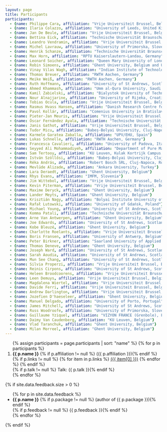 ```yaml
---
layout: page
title: Participants
participants:
  - {name: Philippe Cara, affiliation: "Vrije Universiteit Brussel, Belgium"}
  - {name: Ilaria Colazzo, affiliation: "University of Leeds, United Kingdom"}
  - {name: Jan De Beule, affiliation: "Vrije Universiteit Brussel, Belgium"}
  - {name: Bettina Eick, affiliation: "Technische Universität Braunschweig, Germany"}
  - {name: Leandro Vendramin, affiliation: "Vrije Universiteit Brussel, Belgium"}
  - {name: Michel Lavrauw, affiliation: "University of Primorska, Slovenia"}
  - {name: Henrik Schanze, affiliation: "Technische Universität Braunschweig, Germany"}
  - {name: Max Horn, affiliation: "RPTU Kaiserslautern-Landau, Germany"}
  - {name: Leonard Soicher, affiliation: "Queen Mary University of London, United Kingdom"}
  - {name: Robin Simoens, affiliation: "Ghent University, Belgium and Universitat Politècnica de Catalunya, Spain"}
  - {name: Vinay Vilas Wagh, affiliation: "Indian Institute of Technology Guwahati, India"}
  - {name: Thomas Breuer, affiliation: "RWTH Aachen, Germany"}
  - {name: Meike Weiß, affiliation: "RWTH Aachen, Germany"}
  - {name: Ruth Hoffmann, affiliation: "University of St Andrews, Scotland"}
  - {name: Ahmed Khammash, affiliation: "Umm al-Qura University, Saudi Arabia"}
  - {name: Kamil Zabielski, affiliation: "Bialystok University of Technology, Poland"}
  - {name: Nour Alnajjarine, affiliation: "University of Rijeka, Croatia"}
  - {name: Tobias Ocula, affiliation: "Vrije Universiteit Brussel, Belgium"}
  - {name: Rasmus Hvass Hansen, affiliation: "Danish Research Centre for Magnetic Resonance (DRCMR), Danmark"}
  - {name: Pavol Kollár, affiliation: "Comenius University in Bratislava, Slovakia"}
  - {name: Pieter-Jan Meuris, affiliation: "Vrije Universiteit Brussel, Belgium"}
  - {name: Óscar Fernández Ayala, affiliation: "Technische Universität Braunschweig, Germany"}
  - {name: Janis Gathot, affiliation: "Vrije Universiteit Brussel, Belgium"}
  - {name: Tudor Micu, affiliation: "Babeș-Bolyai University, Cluj-Napoca, Romania"}
  - {name: Karmele Garatea Zaballa, affiliation: "UPV/EHU, Spain"}
  - {name: Lukas Schnelle, affiliation: "RWTH Aachen, Germany"}
  - {name: Francesca Cavalieri, affiliation: "University of Padova, Italy"}
  - {name: Seyyed Ali Mohammadiyeh, affiliation: "Department of Pure Mathematics, Faculty of Mathematical Sciences, University of Kashan, Iran"}
  - {name: Sam Tertooy, affiliation: "KU Leuven, Kulak Kortrijk Campus, Belgium"}
  - {name: István Szöllősi, affiliation: "Babeș-Bolyai University, Cluj-Napoca, Romania"}
  - {name: Réka András, affiliation: "Robert Bosch SRL, Cluj-Napoca, Romania"}
  - {name: Mevlüde Alizade, affiliation: "Ankara University, Turkey"}
  - {name: Lara Deraedt, affiliation: "Ghent University, Belgium"}
  - {name: Rhys Evans, affiliation: "IMFM, Slovenia"}
  - {name: Jim Wittebol, affiliation: "Vrije Universiteit Brussel, Belgium"}
  - {name: Kevin Piterman, affiliation: "Vrije Universiteit Brussel, Belgium"}
  - {name: Maxime Deryck, affiliation: "Ghent University, Belgium"}
  - {name: Lander Meyts, affiliation: "Ghent University, Belgium"}
  - {name: Krisztián Nagy, affiliation: "Bolyai Institute University of Szeged, Hungary"}
  - {name: Rafał Lutowski, affiliation: "University of Gdańsk, Poland"}
  - {name: Michael Young, affiliation: "University of St Andrews, Scotland"}
  - {name: Komma Patali, affiliation: "Technische Universität Braunschweig, Germany"}
  - {name: Arne Van Antwerpen, affiliation: "Ghent University, Belgium"}
  - {name: Joe Edwards, affiliation: "University of St Andrews, Scotland"}
  - {name: Kobe Bleuzé, affiliation: "Ghent University, Belgium"}
  - {name: Charlotte Roelants, affiliation: "Vrije Universiteit Brussel, Belgium"}
  - {name: Boris Fransen, affiliation: "University of Antwerp, Belgium"}
  - {name: Peter Birkner, affiliation: "Saarland University of Applied Sciences, Germany"}
  - {name: Thomas Deneve, affiliation: "Ghent University, Belgium"}
  - {name: Joseph Ward, affiliation: "University of St Andrews, Scotland"}
  - {name: Sarah Aoudia, affiliation: "University of St Andrews, Scotland"}
  - {name: Mun See Chang, affiliation: "University of St Andrews, Scotland"}
  - {name: Silvia Properzi, affiliation: "Vrije Universiteit Brussel, Belgium"}
  - {name: Reinis Cirpons, affiliation: "University of St Andrews, Scotland"}
  - {name: Heleen Broodcoorens, affiliation: "Vrije Universiteit Brussel, Belgium"}
  - {name: Leen Demuys, affiliation: "Vrije Universiteit Brussel, Belgium"}
  - {name: Magdalena Wiertel, affiliation: "Vrije Universiteit Brussel, Belgium"}
  - {name: Davide Ferri, affiliation: "Vrije Universiteit Brussel, Belgium"}
  - {name: Andrew Darlington, affiliation: "Vrije Universiteit Brussel, Belgium"}
  - {name: Jozefien D'haeseleer, affiliation: "Ghent University, Belgium"}
  - {name: Manuel Delgado, affiliation: "University of Porto, Portugal"}
  - {name: James Mitchell, affiliation: "University of St Andrews, Scotland"}
  - {name: Russ Woodroofe, affiliation: "University of Primorska, Slovenia"}
  - {name: Guillaume Yziquel, affiliation: "VIZYON FRANCE (Grenbole), France"}
  - {name: Daimy Van Caudenberg, affiliation: "KU Leuven, Belgium"}
  - {name: Vlad Taranchuk, affiliation: "Ghent University, Belgium"}
  - {name: Milan Morreel, affiliation: "Ghent University, Belgium"}
---
```


<ol>{% assign participants = page.participants | sort: "name" %}
{% for p in participants %}
  <li>
    <strong>{{ p.name }}</strong>
    {% if p.affiliation != null %} ({{ p.affiliation }}){% endif %}
    {% if p.links != null %}
        {% for item in p.links %}
            <a href="{{ item[1] }}">({{ item[0] }})</a>
        {% endfor %}
    {% endif %}
    <br/>
      {% if p.talk != null %} Talk: {{ p.talk }}{% endif %}
  </li>
{% endfor %}
</ol>

{% if site.data.feedback.size > 0 %}

<ul>
{% for p in site.data.feedback %}
  <li>
    <strong>{{ p.name }}</strong>
    {% if p.package != null %} (author of {{ p.package }}){% endif %}
    <br/>
    {% if p.feedback != null %} {{ p.feedback }}{% endif %}
  </li>
{% endfor %}
</ul>

{% endif %}

<!--
## Conference photo
[<img src="{{ site.baseurl }}/public/conf_photo.jpg" />]({{ site.baseurl }}/public/conf_photo.jpg)
-->
